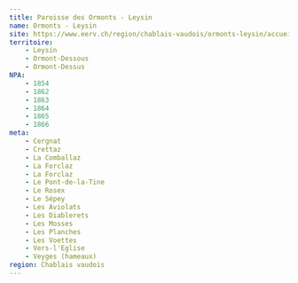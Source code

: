 ```yaml
---
title: Paroisse des Ormonts - Leysin
name: Ormonts - Leysin
site: https://www.eerv.ch/region/chablais-vaudois/ormonts-leysin/accueil
territoire:
    - Leysin
    - Ormont-Dessous
    - Ormont-Dessus
NPA:
    - 1854
    - 1862
    - 1863
    - 1864
    - 1865
    - 1866
meta:
    - Cergnat
    - Crettaz
    - La Comballaz
    - La Forclaz
    - La Forclaz
    - Le Pont-de-la-Tine
    - Le Rosex
    - Le Sépey
    - Les Aviolats
    - Les Diablerets
    - Les Mosses
    - Les Planches
    - Les Voettes
    - Vers-l'Eglise
    - Veyges (hameaux)
region: Chablais vaudois
---
```

